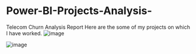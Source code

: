 # Power-BI-Projects-Analysis-

Telecom Churn Analysis Report 
Here are the some of my projects on which I have worked.
![image](https://github.com/Paramjeetkumarr/Power-BI-Projects-Analysis-/assets/109340440/20eb3f61-59f6-4e66-9fe6-a654b069a4ed)

![image](https://github.com/Paramjeetkumarr/Power-BI-Projects-Analysis-/assets/109340440/5cb76e19-cf6c-4176-9420-cf660f30a51d)
